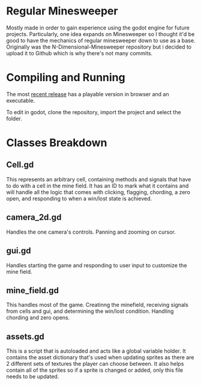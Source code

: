 # Regular Minesweeper
Mostly made in order to gain experience using the godot engine for future projects.
Particularly, one idea expands on Minesweeper so I thought it'd be good to have the mechanics of regular minesweeper down to use as a base.
Originally was the N-Dimensional-Minesweeper repository but i decided to upload it to Github which is why there's not many commits.

# Compiling and Running
The most [recent release](https://github.com/Joseph-Orawiec/regular-minesweeper/releases/tag/v1.0.2) has a playable version in browser and an executable.


To edit in godot, clone the repository, import the project and select the folder.

# Classes Breakdown
## Cell.gd
This represents an arbitrary cell, containing methods and signals that have to do with a cell in the mine field.
It has an ID to mark what it contains and will handle all the logic that comes with clicking, flagging, chording, a zero open, and responding to when a win/lost state is achieved.

## camera_2d.gd
Handles the one camera's controls.
Panning and zooming on cursor.

## gui.gd
Handles starting the game and responding to user input to customize the mine field.

## mine_field.gd
This handles most of the game. Creatinng the minefield, receiving signals from cells and gui, and determining the win/lost condition. 
Handling chording and zero opens.

## assets.gd
This is a script that is autoloaded and acts like a global variable holder.
It contains the asset dictionary that's used when updating sprites as there are 2 different sets of textures the player can choose between.
It also helps contain all of the sprites so if a sprite is changed or added, only this file needs to be updated.

